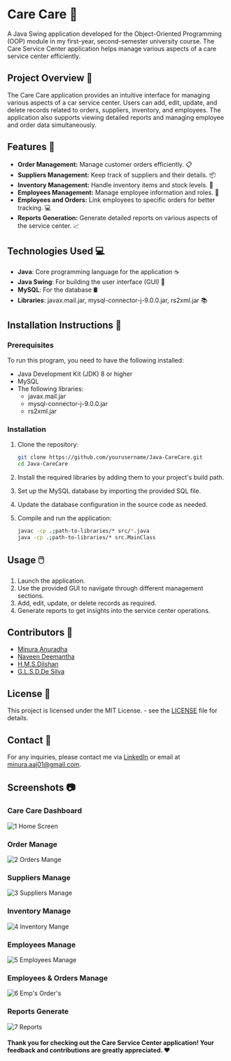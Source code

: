 # Care Care 🚗

A Java Swing application developed for the Object-Oriented Programming (OOP) module in my first-year, second-semester university course. The Care Service Center application helps manage various aspects of a care service center efficiently.

## Project Overview 📖

The Care Care application provides an intuitive interface for managing various aspects of a car service center. Users can add, edit, update, and delete records related to orders, suppliers, inventory, and employees. The application also supports viewing detailed reports and managing employee and order data simultaneously.

## Features 🚀

- **Order Management:** Manage customer orders efficiently. 📋
- **Suppliers Management:** Keep track of suppliers and their details. 📦
- **Inventory Management:** Handle inventory items and stock levels. 🛒
- **Employees Management:** Manage employee information and roles. 👤
- **Employees and Orders:** Link employees to specific orders for better tracking. 💻
- **Reports Generation:** Generate detailed reports on various aspects of the service center. 📈

## Technologies Used 💻

- **Java**: Core programming language for the application ☕
- **Java Swing**: For building the user interface (GUI) 🎨
- **MySQL**: For the database 🛢️
- **Libraries**: javax.mail.jar, mysql-connector-j-9.0.0.jar, rs2xml.jar 📚

## Installation Instructions 🔧

### Prerequisites

To run this program, you need to have the following installed:
- Java Development Kit (JDK) 8 or higher 
- MySQL 
- The following libraries:
  - javax.mail.jar
  - mysql-connector-j-9.0.0.jar
  - rs2xml.jar

### Installation

1. Clone the repository:
    ```sh
    git clone https://github.com/yourusername/Java-CareCare.git
    cd Java-CareCare
    ```

2. Install the required libraries by adding them to your project's build path.

3. Set up the MySQL database by importing the provided SQL file.

4. Update the database configuration in the source code as needed.

5. Compile and run the application:
    ```sh
    javac -cp .;path-to-libraries/* src/*.java
    java -cp .;path-to-libraries/* src.MainClass
    ```

## Usage 🖱️

1. Launch the application.
2. Use the provided GUI to navigate through different management sections.
3. Add, edit, update, or delete records as required.
4. Generate reports to get insights into the service center operations.

## Contributors 🙌

- [Minura Anuradha](https://github.com/minuraanuradha)
- [Naveen Deemantha](https://github.com/NaveenDeemantha)
- [H.M.S.Dilshan](https://github.com/SDilsha)
- [G.L.S.D.De Silva](https://github.com/DShey)

## License 📜

This project is licensed under the MIT License. - see the [LICENSE](LICENSE) file for details.

## Contact 📧

For any inquiries, please contact me via [LinkedIn](https://www.linkedin.com/in/minura-jayasingha-62360724b/) or email at minura.aaj01@gmail.com.

## Screenshots 📷
### Care Care Dashboard
![1 Home Screen](https://github.com/minuraanuradha/Java-CarCare/assets/112975973/313f48cf-2801-4e54-9dd0-85bbbeeeb342)
### Order Manage
![2 Orders Mange](https://github.com/minuraanuradha/Java-CarCare/assets/112975973/59474d28-edb1-4051-b147-f5b3bfd6c756)
### Suppliers Manage
![3 Suppliers Manage](https://github.com/minuraanuradha/Java-CarCare/assets/112975973/5787506f-259d-479b-a355-8e77acd686e9)
### Inventory Manage
![4 Inventory Mange](https://github.com/minuraanuradha/Java-CarCare/assets/112975973/33ab1b7c-e681-4de7-b13b-7adc8827f5bc)
### Employees Manage
![5 Employees Manage](https://github.com/minuraanuradha/Java-CarCare/assets/112975973/79b1c681-3416-4ea2-9892-1672cc70b96c)
### Employees & Orders Manage
![6 Emp's Order's](https://github.com/minuraanuradha/Java-CarCare/assets/112975973/86a714ae-8868-4d5c-8366-f9a1089c282e)
### Reports Generate
![7 Reports](https://github.com/minuraanuradha/Java-CarCare/assets/112975973/eacda2ba-358f-485f-be66-64f3835716ca)


#### Thank you for checking out the Care Service Center application! Your feedback and contributions are greatly appreciated. ❤️

